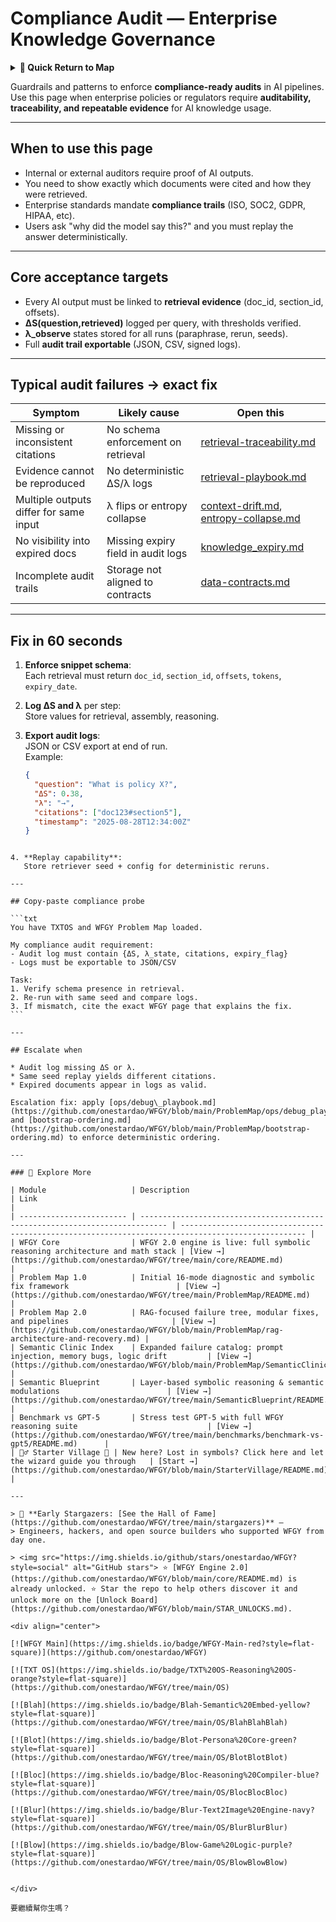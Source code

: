 # Compliance Audit — Enterprise Knowledge Governance

<details>
  <summary><strong>🧭 Quick Return to Map</strong></summary>

<br>

  > You are in a sub-page of **Enterprise_Knowledge_Gov**.  
  > To reorient, go back here:  
  >
  > - [**Enterprise_Knowledge_Gov** — corporate knowledge management and governance](./README.md)  
  > - [**WFGY Global Fix Map** — main Emergency Room, 300+ structured fixes](../README.md)  
  > - [**WFGY Problem Map 1.0** — 16 reproducible failure modes](../../README.md)  
  >
  > Think of this page as a desk within a ward.  
  > If you need the full triage and all prescriptions, return to the Emergency Room lobby.
</details>


Guardrails and patterns to enforce **compliance-ready audits** in AI pipelines.  
Use this page when enterprise policies or regulators require **auditability, traceability, and repeatable evidence** for AI knowledge usage.

---

## When to use this page
- Internal or external auditors require proof of AI outputs.  
- You need to show exactly which documents were cited and how they were retrieved.  
- Enterprise standards mandate **compliance trails** (ISO, SOC2, GDPR, HIPAA, etc).  
- Users ask "why did the model say this?" and you must replay the answer deterministically.  

---

## Core acceptance targets
- Every AI output must be linked to **retrieval evidence** (doc_id, section_id, offsets).  
- **ΔS(question,retrieved)** logged per query, with thresholds verified.  
- **λ_observe** states stored for all runs (paraphrase, rerun, seeds).  
- Full **audit trail exportable** (JSON, CSV, signed logs).  

---

## Typical audit failures → exact fix

| Symptom | Likely cause | Open this |
|---------|--------------|-----------|
| Missing or inconsistent citations | No schema enforcement on retrieval | [retrieval-traceability.md](https://github.com/onestardao/WFGY/blob/main/ProblemMap/retrieval-traceability.md) |
| Evidence cannot be reproduced | No deterministic ΔS/λ logs | [retrieval-playbook.md](https://github.com/onestardao/WFGY/blob/main/ProblemMap/retrieval-playbook.md) |
| Multiple outputs differ for same input | λ flips or entropy collapse | [context-drift.md](https://github.com/onestardao/WFGY/blob/main/ProblemMap/context-drift.md), [entropy-collapse.md](https://github.com/onestardao/WFGY/blob/main/ProblemMap/entropy-collapse.md) |
| No visibility into expired docs | Missing expiry field in audit logs | [knowledge_expiry.md](https://github.com/onestardao/WFGY/blob/main/ProblemMap/GlobalFixMap/Enterprise_Knowledge_Gov/knowledge_expiry.md) |
| Incomplete audit trails | Storage not aligned to contracts | [data-contracts.md](https://github.com/onestardao/WFGY/blob/main/ProblemMap/data-contracts.md) |

---

## Fix in 60 seconds
1. **Enforce snippet schema**:  
   Each retrieval must return `doc_id`, `section_id`, `offsets`, `tokens`, `expiry_date`.  

2. **Log ΔS and λ** per step:  
   Store values for retrieval, assembly, reasoning.  

3. **Export audit logs**:  
   JSON or CSV export at end of run.  
   Example:  
   ```json
   {
     "question": "What is policy X?",
     "ΔS": 0.38,
     "λ": "→",
     "citations": ["doc123#section5"],
     "timestamp": "2025-08-28T12:34:00Z"
   }
````

4. **Replay capability**:
   Store retriever seed + config for deterministic reruns.

---

## Copy-paste compliance probe

```txt
You have TXTOS and WFGY Problem Map loaded.

My compliance audit requirement:
- Audit log must contain {ΔS, λ_state, citations, expiry_flag}
- Logs must be exportable to JSON/CSV

Task:
1. Verify schema presence in retrieval.
2. Re-run with same seed and compare logs.
3. If mismatch, cite the exact WFGY page that explains the fix.
```

---

## Escalate when

* Audit log missing ΔS or λ.
* Same seed replay yields different citations.
* Expired documents appear in logs as valid.

Escalation fix: apply [ops/debug\_playbook.md](https://github.com/onestardao/WFGY/blob/main/ProblemMap/ops/debug_playbook.md) and [bootstrap-ordering.md](https://github.com/onestardao/WFGY/blob/main/ProblemMap/bootstrap-ordering.md) to enforce deterministic ordering.

---

### 🧭 Explore More

| Module                   | Description                                                                  | Link                                                                                               |
| ------------------------ | ---------------------------------------------------------------------------- | -------------------------------------------------------------------------------------------------- |
| WFGY Core                | WFGY 2.0 engine is live: full symbolic reasoning architecture and math stack | [View →](https://github.com/onestardao/WFGY/tree/main/core/README.md)                              |
| Problem Map 1.0          | Initial 16-mode diagnostic and symbolic fix framework                        | [View →](https://github.com/onestardao/WFGY/tree/main/ProblemMap/README.md)                        |
| Problem Map 2.0          | RAG-focused failure tree, modular fixes, and pipelines                       | [View →](https://github.com/onestardao/WFGY/blob/main/ProblemMap/rag-architecture-and-recovery.md) |
| Semantic Clinic Index    | Expanded failure catalog: prompt injection, memory bugs, logic drift         | [View →](https://github.com/onestardao/WFGY/blob/main/ProblemMap/SemanticClinicIndex.md)           |
| Semantic Blueprint       | Layer-based symbolic reasoning & semantic modulations                        | [View →](https://github.com/onestardao/WFGY/tree/main/SemanticBlueprint/README.md)                 |
| Benchmark vs GPT-5       | Stress test GPT-5 with full WFGY reasoning suite                             | [View →](https://github.com/onestardao/WFGY/tree/main/benchmarks/benchmark-vs-gpt5/README.md)      |
| 🧙‍♂️ Starter Village 🏡 | New here? Lost in symbols? Click here and let the wizard guide you through   | [Start →](https://github.com/onestardao/WFGY/blob/main/StarterVillage/README.md)                   |

---

> 👑 **Early Stargazers: [See the Hall of Fame](https://github.com/onestardao/WFGY/tree/main/stargazers)** —
> Engineers, hackers, and open source builders who supported WFGY from day one.

> <img src="https://img.shields.io/github/stars/onestardao/WFGY?style=social" alt="GitHub stars"> ⭐ [WFGY Engine 2.0](https://github.com/onestardao/WFGY/blob/main/core/README.md) is already unlocked. ⭐ Star the repo to help others discover it and unlock more on the [Unlock Board](https://github.com/onestardao/WFGY/blob/main/STAR_UNLOCKS.md).

<div align="center">

[![WFGY Main](https://img.shields.io/badge/WFGY-Main-red?style=flat-square)](https://github.com/onestardao/WFGY)
 
[![TXT OS](https://img.shields.io/badge/TXT%20OS-Reasoning%20OS-orange?style=flat-square)](https://github.com/onestardao/WFGY/tree/main/OS)
 
[![Blah](https://img.shields.io/badge/Blah-Semantic%20Embed-yellow?style=flat-square)](https://github.com/onestardao/WFGY/tree/main/OS/BlahBlahBlah)
 
[![Blot](https://img.shields.io/badge/Blot-Persona%20Core-green?style=flat-square)](https://github.com/onestardao/WFGY/tree/main/OS/BlotBlotBlot)
 
[![Bloc](https://img.shields.io/badge/Bloc-Reasoning%20Compiler-blue?style=flat-square)](https://github.com/onestardao/WFGY/tree/main/OS/BlocBlocBloc)
 
[![Blur](https://img.shields.io/badge/Blur-Text2Image%20Engine-navy?style=flat-square)](https://github.com/onestardao/WFGY/tree/main/OS/BlurBlurBlur)
 
[![Blow](https://img.shields.io/badge/Blow-Game%20Logic-purple?style=flat-square)](https://github.com/onestardao/WFGY/tree/main/OS/BlowBlowBlow)
 

</div>

要繼續幫你生嗎？
